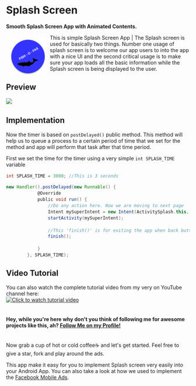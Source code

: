 # Splash Screen
**Smooth Splash Screen App with Animated Contents.**

<img src="app/src/main/res/mipmap-xhdpi/ic_launcher_round.png" align="left"
width="100"
    hspace="10" vspace="10">

This is simple Splash Screen App | The Splash screen is used for basically two things. Number one usage of splash screen is to welcome our app users to into the app with a nice UI and the second critical usage is to make sure your app loads all the basic information while the Splash screen is being displayed to the user.
<br>

## Preview
<img src="/screenshots/sabith_pkc_mnr_github_repo_splash_screen_intro.webp">

## Implementation
Now the timer is based on `postDelayed()` public method. This method will help us to queue a process to a certain period of time that we set for the method and app will perform that task after that time period.

First we set the time for the timer using a very simple `int SPLASH_TIME` variable
```groovy
int SPLASH_TIME = 3000; //This is 3 seconds
```

```groovy
new Handler().postDelayed(new Runnable() {
            @Override
            public void run() {
                //Do any action here. Now we are moving to next page
                Intent mySuperIntent = new Intent(ActivitySplash.this, ActivityHome.class);
                startActivity(mySuperIntent);

                //This 'finish()' is for exiting the app when back button pressed from Home page which is ActivityHome
                finish();

            }
        }, SPLASH_TIME);
```


## Video Tutorial
You can also watch the complete tutorial video from my very on YouTube channel here:<br>
[![Click to watch tutorial video](https://img.youtube.com/vi/jXtof6OUtcE/0.jpg)](https://www.youtube.com/watch?v=jXtof6OUtcE)
<br><br>
<h4>Hey, while you're here why don't you think of following me for awesome projects like this, ah? <a href="https://github.com/SabithPkcMnr">Follow Me on my Profile!</a></h4>

<br>
Now grab a cup of hot or cold coffee☕ and let's get started. Feel free to give a star, fork and play around the ads.

This app make it easy for you to implement Splash screen very easily into your Android App. You can also take a look at how we used to  implement the [Facebook Mobile Ads](https://github.com/SabithPkcMnr/FacebookAds/ "Yoo my boi click to open this page").
